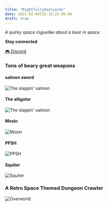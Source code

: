 ```yaml
---
title: "Rightfullybearyarms"
date: 2021-02-04T22:15:23-05:00
draft: true
---
```


*A quirky space roguelike about a bear in space.*

__Stay connected__

[🎮 Discord](https://discord.gg/5RmvYfN)

### Tons of beary great weapons

#### salmon sword

![The slappin' salmon](/fish-finished.gif)

#### The alligator

![The slappin' salmon](/weapons/alligator.gif)

#### Mosin

![Mosin](/weapons/mosin.gif)

#### PPSH

![PPSH](/weapons/ppsh.gif)

#### Squiter

![Squiter](/weapons/squiter.gif)

### A Retro Space Themed Dungeon Crawler

![Overworld](/overworld.gif)

